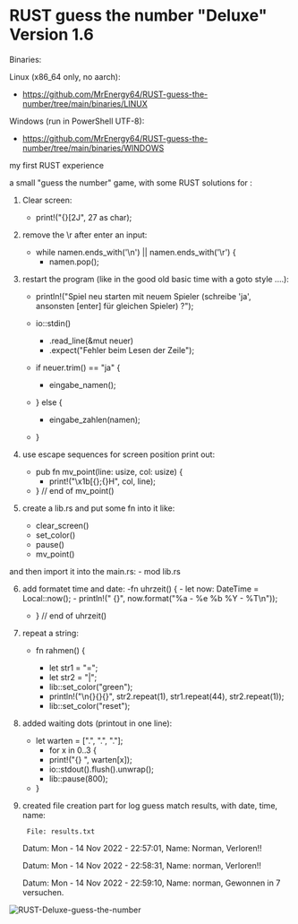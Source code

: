 # RUST guess the number "Deluxe" Version 1.6

Binaries:

Linux (x86_64 only, no aarch):
- https://github.com/MrEnergy64/RUST-guess-the-number/tree/main/binaries/LINUX

Windows (run in PowerShell UTF-8):
- https://github.com/MrEnergy64/RUST-guess-the-number/tree/main/binaries/WINDOWS


my first RUST experience

a small "guess the number" game, with some RUST solutions for :

1. Clear screen:
	- print!("{}[2J", 27 as char);
  
2. remove the \r after enter an input:
	- while namen.ends_with('\n') || namen.ends_with('\r') {
		- namen.pop();
    
3. restart the program (like in the good old basic time with a goto style  ....):

	- println!("Spiel neu starten mit neuem Spieler (schreibe 'ja', ansonsten [enter] für gleichen Spieler) ?");
  
  	- io::stdin()
  		- .read_line(&mut neuer)
  		- .expect("Fehler beim Lesen der Zeile");
  	- if neuer.trim() == "ja" {
  		- eingabe_namen();
  	- } else {
  		- eingabe_zahlen(namen);
  	- }

4. use escape sequences for screen position print out:
	- pub fn mv_point(line: usize, col: usize) {
		- print!("\x1b[{};{}H", col, line);
	- } // end of mv_point()

5. create a lib.rs and put some fn into it like:
	- clear_screen()
	- set_color()
	- pause()
	- mv_point()
	
and then import it into the main.rs:
	- mod lib.rs

6. add formatet time and date:
	-fn uhrzeit() {
		- let now: DateTime<Local> = Local::now();
		- println!("	{}", now.format("%a - %e %b %Y  - %T\n"));
	- } // end of uhrzeit()
	
7. repeat a string:

	- fn rahmen() {

		- let str1 = "=";
		- let str2 = "|";
		- lib::set_color("green");
		- println!("\n{}{}{}", str2.repeat(1), str1.repeat(44), str2.repeat(1));
		- lib::set_color("reset");

8. added waiting dots (printout in one line):
	- let warten = [".", ".", "."];
		- for x in 0..3 {
		- print!("{} ", warten[x]);
		- io::stdout().flush().unwrap();
		- lib::pause(800);
	- }

9. created file creation part for log guess match results, with date, time, name:

        File: results.txt
	Datum: Mon - 14 Nov 2022  - 22:57:01, Name: Norman, Verloren!!

  	Datum: Mon - 14 Nov 2022  - 22:58:31, Name: norman, Verloren!!

	Datum: Mon - 14 Nov 2022  - 22:59:10, Name: norman, Gewonnen in 7 versuchen.





![RUST-Deluxe-guess-the-number](https://user-images.githubusercontent.com/58075655/201511823-c1f5fcae-988c-4ed9-a5a1-c58a0bb5f5cd.gif)



	
